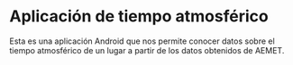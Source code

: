 # Aplicación de tiempo atmosférico

Esta es una aplicación Android que nos permite conocer datos sobre el tiempo atmosférico de un lugar a partir de los datos obtenidos de AEMET.
